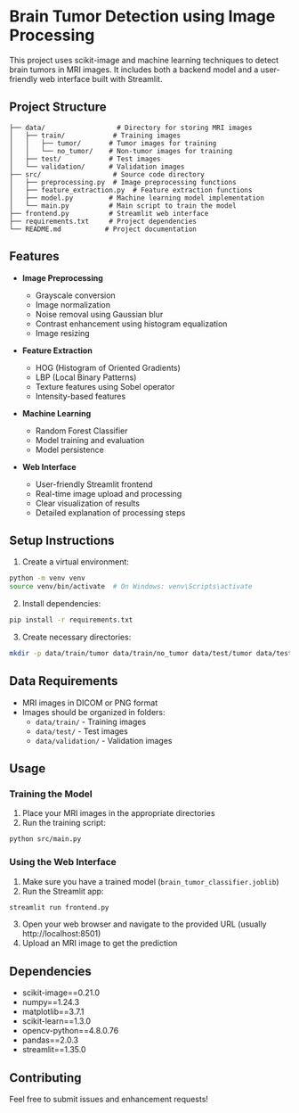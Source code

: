 # Brain Tumor Detection using Image Processing

This project uses scikit-image and machine learning techniques to detect brain tumors in MRI images. It includes both a backend model and a user-friendly web interface built with Streamlit.

## Project Structure
```
├── data/                  # Directory for storing MRI images
│   ├── train/            # Training images
│   │   ├── tumor/       # Tumor images for training
│   │   └── no_tumor/    # Non-tumor images for training
│   ├── test/            # Test images
│   └── validation/      # Validation images
├── src/                  # Source code directory
│   ├── preprocessing.py  # Image preprocessing functions
│   ├── feature_extraction.py  # Feature extraction functions
│   ├── model.py         # Machine learning model implementation
│   └── main.py          # Main script to train the model
├── frontend.py          # Streamlit web interface
├── requirements.txt     # Project dependencies
└── README.md           # Project documentation
```

## Features
- **Image Preprocessing**
  - Grayscale conversion
  - Image normalization
  - Noise removal using Gaussian blur
  - Contrast enhancement using histogram equalization
  - Image resizing

- **Feature Extraction**
  - HOG (Histogram of Oriented Gradients)
  - LBP (Local Binary Patterns)
  - Texture features using Sobel operator
  - Intensity-based features

- **Machine Learning**
  - Random Forest Classifier
  - Model training and evaluation
  - Model persistence

- **Web Interface**
  - User-friendly Streamlit frontend
  - Real-time image upload and processing
  - Clear visualization of results
  - Detailed explanation of processing steps

## Setup Instructions

1. Create a virtual environment:
```bash
python -m venv venv
source venv/bin/activate  # On Windows: venv\Scripts\activate
```

2. Install dependencies:
```bash
pip install -r requirements.txt
```

3. Create necessary directories:
```bash
mkdir -p data/train/tumor data/train/no_tumor data/test/tumor data/test/no_tumor data/validation/tumor data/validation/no_tumor src
```

## Data Requirements
- MRI images in DICOM or PNG format
- Images should be organized in folders:
  - `data/train/` - Training images
  - `data/test/` - Test images
  - `data/validation/` - Validation images

## Usage

### Training the Model
1. Place your MRI images in the appropriate directories
2. Run the training script:
```bash
python src/main.py
```

### Using the Web Interface
1. Make sure you have a trained model (`brain_tumor_classifier.joblib`)
2. Run the Streamlit app:
```bash
streamlit run frontend.py
```
3. Open your web browser and navigate to the provided URL (usually http://localhost:8501)
4. Upload an MRI image to get the prediction

## Dependencies
- scikit-image==0.21.0
- numpy==1.24.3
- matplotlib==3.7.1
- scikit-learn==1.3.0
- opencv-python==4.8.0.76
- pandas==2.0.3
- streamlit==1.35.0

## Contributing
Feel free to submit issues and enhancement requests! 